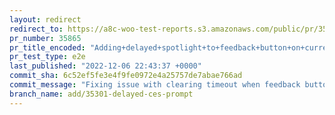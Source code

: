 ```yaml
---
layout: redirect
redirect_to: https://a8c-woo-test-reports.s3.amazonaws.com/public/pr/35865/e2e/index.html
pr_number: 35865
pr_title_encoded: "Adding+delayed+spotlight+to+feedback+button+on+current+product+page"
pr_test_type: e2e
last_published: "2022-12-06 22:43:37 +0000"
commit_sha: 6c52ef5fe3e4f9fe0972e4a25757de7abae766ad
commit_message: "Fixing issue with clearing timeout when feedback button is clicked"
branch_name: add/35301-delayed-ces-prompt
---
```

